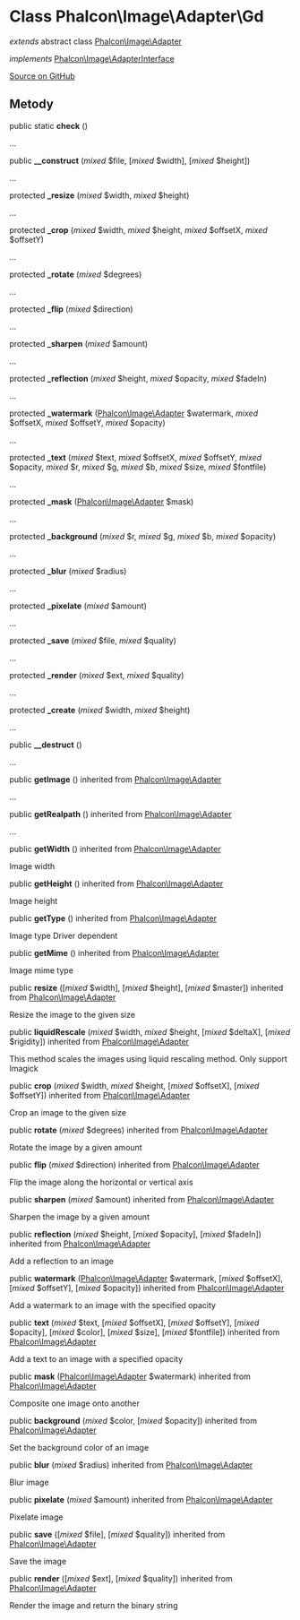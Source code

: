 # Class **Phalcon\\Image\\Adapter\\Gd**

*extends* abstract class [Phalcon\Image\Adapter](/[[language]]/[[version]]/api/Phalcon_Image_Adapter)

*implements* [Phalcon\Image\AdapterInterface](/[[language]]/[[version]]/api/Phalcon_Image_AdapterInterface)

<a href="https://github.com/phalcon/cphalcon/blob/master/phalcon/image/adapter/gd.zep" class="btn btn-default btn-sm">Source on GitHub</a>

## Metody

public static **check** ()

...

public **__construct** (*mixed* $file, [*mixed* $width], [*mixed* $height])

...

protected **_resize** (*mixed* $width, *mixed* $height)

...

protected **_crop** (*mixed* $width, *mixed* $height, *mixed* $offsetX, *mixed* $offsetY)

...

protected **_rotate** (*mixed* $degrees)

...

protected **_flip** (*mixed* $direction)

...

protected **_sharpen** (*mixed* $amount)

...

protected **_reflection** (*mixed* $height, *mixed* $opacity, *mixed* $fadeIn)

...

protected **_watermark** ([Phalcon\Image\Adapter](/[[language]]/[[version]]/api/Phalcon_Image_Adapter) $watermark, *mixed* $offsetX, *mixed* $offsetY, *mixed* $opacity)

...

protected **_text** (*mixed* $text, *mixed* $offsetX, *mixed* $offsetY, *mixed* $opacity, *mixed* $r, *mixed* $g, *mixed* $b, *mixed* $size, *mixed* $fontfile)

...

protected **_mask** ([Phalcon\Image\Adapter](/[[language]]/[[version]]/api/Phalcon_Image_Adapter) $mask)

...

protected **_background** (*mixed* $r, *mixed* $g, *mixed* $b, *mixed* $opacity)

...

protected **_blur** (*mixed* $radius)

...

protected **_pixelate** (*mixed* $amount)

...

protected **_save** (*mixed* $file, *mixed* $quality)

...

protected **_render** (*mixed* $ext, *mixed* $quality)

...

protected **_create** (*mixed* $width, *mixed* $height)

...

public **__destruct** ()

...

public **getImage** () inherited from [Phalcon\Image\Adapter](/[[language]]/[[version]]/api/Phalcon_Image_Adapter)

...

public **getRealpath** () inherited from [Phalcon\Image\Adapter](/[[language]]/[[version]]/api/Phalcon_Image_Adapter)

...

public **getWidth** () inherited from [Phalcon\Image\Adapter](/[[language]]/[[version]]/api/Phalcon_Image_Adapter)

Image width

public **getHeight** () inherited from [Phalcon\Image\Adapter](/[[language]]/[[version]]/api/Phalcon_Image_Adapter)

Image height

public **getType** () inherited from [Phalcon\Image\Adapter](/[[language]]/[[version]]/api/Phalcon_Image_Adapter)

Image type Driver dependent

public **getMime** () inherited from [Phalcon\Image\Adapter](/[[language]]/[[version]]/api/Phalcon_Image_Adapter)

Image mime type

public **resize** ([*mixed* $width], [*mixed* $height], [*mixed* $master]) inherited from [Phalcon\Image\Adapter](/[[language]]/[[version]]/api/Phalcon_Image_Adapter)

Resize the image to the given size

public **liquidRescale** (*mixed* $width, *mixed* $height, [*mixed* $deltaX], [*mixed* $rigidity]) inherited from [Phalcon\Image\Adapter](/[[language]]/[[version]]/api/Phalcon_Image_Adapter)

This method scales the images using liquid rescaling method. Only support Imagick

public **crop** (*mixed* $width, *mixed* $height, [*mixed* $offsetX], [*mixed* $offsetY]) inherited from [Phalcon\Image\Adapter](/[[language]]/[[version]]/api/Phalcon_Image_Adapter)

Crop an image to the given size

public **rotate** (*mixed* $degrees) inherited from [Phalcon\Image\Adapter](/[[language]]/[[version]]/api/Phalcon_Image_Adapter)

Rotate the image by a given amount

public **flip** (*mixed* $direction) inherited from [Phalcon\Image\Adapter](/[[language]]/[[version]]/api/Phalcon_Image_Adapter)

Flip the image along the horizontal or vertical axis

public **sharpen** (*mixed* $amount) inherited from [Phalcon\Image\Adapter](/[[language]]/[[version]]/api/Phalcon_Image_Adapter)

Sharpen the image by a given amount

public **reflection** (*mixed* $height, [*mixed* $opacity], [*mixed* $fadeIn]) inherited from [Phalcon\Image\Adapter](/[[language]]/[[version]]/api/Phalcon_Image_Adapter)

Add a reflection to an image

public **watermark** ([Phalcon\Image\Adapter](/[[language]]/[[version]]/api/Phalcon_Image_Adapter) $watermark, [*mixed* $offsetX], [*mixed* $offsetY], [*mixed* $opacity]) inherited from [Phalcon\Image\Adapter](/[[language]]/[[version]]/api/Phalcon_Image_Adapter)

Add a watermark to an image with the specified opacity

public **text** (*mixed* $text, [*mixed* $offsetX], [*mixed* $offsetY], [*mixed* $opacity], [*mixed* $color], [*mixed* $size], [*mixed* $fontfile]) inherited from [Phalcon\Image\Adapter](/[[language]]/[[version]]/api/Phalcon_Image_Adapter)

Add a text to an image with a specified opacity

public **mask** ([Phalcon\Image\Adapter](/[[language]]/[[version]]/api/Phalcon_Image_Adapter) $watermark) inherited from [Phalcon\Image\Adapter](/[[language]]/[[version]]/api/Phalcon_Image_Adapter)

Composite one image onto another

public **background** (*mixed* $color, [*mixed* $opacity]) inherited from [Phalcon\Image\Adapter](/[[language]]/[[version]]/api/Phalcon_Image_Adapter)

Set the background color of an image

public **blur** (*mixed* $radius) inherited from [Phalcon\Image\Adapter](/[[language]]/[[version]]/api/Phalcon_Image_Adapter)

Blur image

public **pixelate** (*mixed* $amount) inherited from [Phalcon\Image\Adapter](/[[language]]/[[version]]/api/Phalcon_Image_Adapter)

Pixelate image

public **save** ([*mixed* $file], [*mixed* $quality]) inherited from [Phalcon\Image\Adapter](/[[language]]/[[version]]/api/Phalcon_Image_Adapter)

Save the image

public **render** ([*mixed* $ext], [*mixed* $quality]) inherited from [Phalcon\Image\Adapter](/[[language]]/[[version]]/api/Phalcon_Image_Adapter)

Render the image and return the binary string